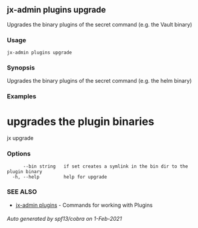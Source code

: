 ## jx-admin plugins upgrade

Upgrades the binary plugins of the secret command (e.g. the Vault binary)

### Usage

```
jx-admin plugins upgrade
```

### Synopsis

Upgrades the binary plugins of the secret command (e.g. the helm binary)

### Examples

  # upgrades the plugin binaries
  jx upgrade

### Options

```
      --bin string   if set creates a symlink in the bin dir to the plugin binary
  -h, --help         help for upgrade
```

### SEE ALSO

* [jx-admin plugins](jx-admin_plugins.md)	 - Commands for working with Plugins

###### Auto generated by spf13/cobra on 1-Feb-2021
